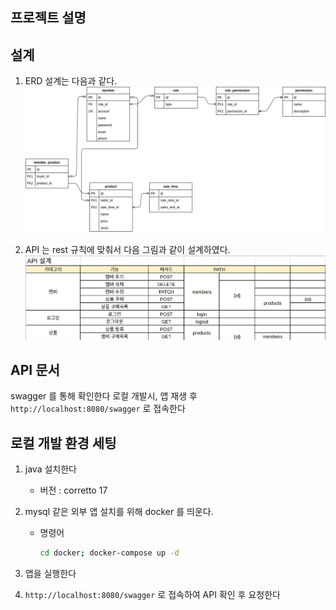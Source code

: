 ## 프로젝트 설명

## 설계 
1. ERD 설계는 다음과 같다.<br>
   ![erd.png](docs/erd.png)<br>

2. API 는 rest 규칙에 맞춰서 다음 그림과 같이 설계하였다.<br>
   ![rest-api.png](docs/rest-api.png)

## API 문서
swagger 를 통해 확인한다
로컬 개발시, 앱 재생 후 `http://localhost:8080/swagger` 로 접속한다

## 로컬 개발 환경 세팅
1. java 설치한다
   * 버전 : corretto 17
   
2. mysql 같은 외부 앱 설치를 위해 docker 를 띄운다.
   * 명령어
     ```bash
     cd docker; docker-compose up -d
     ```
3. 앱을 실행한다
4. `http://localhost:8080/swagger` 로 접속하여 API 확인 후 요청한다